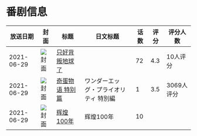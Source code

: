 # 番剧信息

|放送日期|封面|标题|日文标题|话数|评分|评分人数|
|---|---|---|---|---|---|---|
|2021-06-29|![封面](https://lain.bgm.tv/pic/cover/c/ed/de/312646_h4Y0B.jpg)|[只好背叛地球了](https://bangumi.tv/subject/312646)||72|4.3|10人评分|
|2021-06-29|![封面](https://lain.bgm.tv/pic/cover/c/79/f9/331935_1FQB2.jpg)|[奇蛋物语 特别篇](https://bangumi.tv/subject/331935)|ワンダーエッグ・プライオリティ 特別編|1|3.5|3069人评分|
|2021-06-29|![封面](https://lain.bgm.tv/pic/cover/c/69/50/423497_jneUo.jpg)|[辉煌100年](https://bangumi.tv/subject/423497)|辉煌100年|10|||
